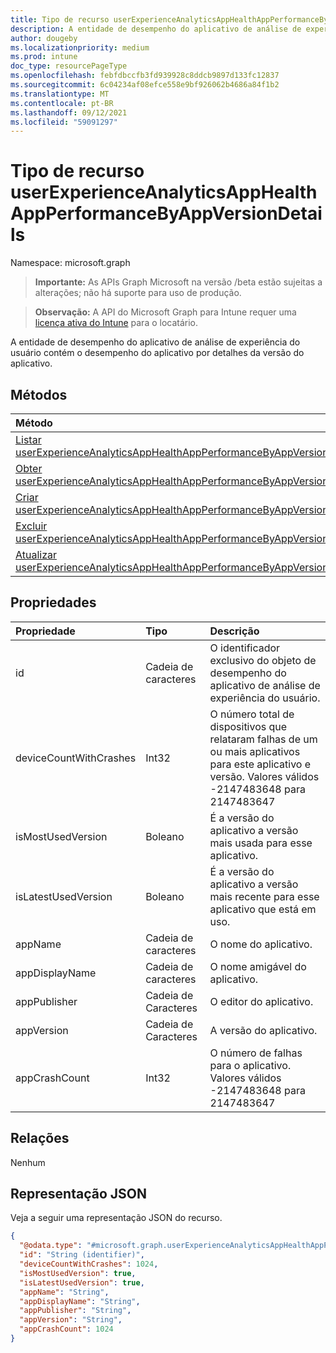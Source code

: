 ```yaml
---
title: Tipo de recurso userExperienceAnalyticsAppHealthAppPerformanceByAppVersionDetails
description: A entidade de desempenho do aplicativo de análise de experiência do usuário contém o desempenho do aplicativo por detalhes da versão do aplicativo.
author: dougeby
ms.localizationpriority: medium
ms.prod: intune
doc_type: resourcePageType
ms.openlocfilehash: febfdbccfb3fd939928c8ddcb9897d133fc12837
ms.sourcegitcommit: 6c04234af08efce558e9bf926062b4686a84f1b2
ms.translationtype: MT
ms.contentlocale: pt-BR
ms.lasthandoff: 09/12/2021
ms.locfileid: "59091297"
---
```

# <a name="userexperienceanalyticsapphealthappperformancebyappversiondetails-resource-type"></a>Tipo de recurso userExperienceAnalyticsAppHealthAppPerformanceByAppVersionDetails

Namespace: microsoft.graph

> **Importante:** As APIs Graph Microsoft na versão /beta estão sujeitas a alterações; não há suporte para uso de produção.

> **Observação:** A API do Microsoft Graph para Intune requer uma [licença ativa do Intune](https://go.microsoft.com/fwlink/?linkid=839381) para o locatário.

A entidade de desempenho do aplicativo de análise de experiência do usuário contém o desempenho do aplicativo por detalhes da versão do aplicativo.

## <a name="methods"></a>Métodos
|Método|Tipo de retorno|Descrição|
|:---|:---|:---|
|[Listar userExperienceAnalyticsAppHealthAppPerformanceByAppVersionDetailses](../api/intune-devices-userexperienceanalyticsapphealthappperformancebyappversiondetails-list.md)|[coleção userExperienceAnalyticsAppHealthAppPerformanceByAppVersionDetails](../resources/intune-devices-userexperienceanalyticsapphealthappperformancebyappversiondetails.md)|Listar propriedades e relações dos [objetos userExperienceAnalyticsAppHealthAppPerformanceByAppVersionDetails.](../resources/intune-devices-userexperienceanalyticsapphealthappperformancebyappversiondetails.md)|
|[Obter userExperienceAnalyticsAppHealthAppPerformanceByAppVersionDetails](../api/intune-devices-userexperienceanalyticsapphealthappperformancebyappversiondetails-get.md)|[userExperienceAnalyticsAppHealthAppPerformanceByAppVersionDetails](../resources/intune-devices-userexperienceanalyticsapphealthappperformancebyappversiondetails.md)|Leia propriedades e relações do [objeto userExperienceAnalyticsAppHealthAppPerformanceByAppVersionDetails.](../resources/intune-devices-userexperienceanalyticsapphealthappperformancebyappversiondetails.md)|
|[Criar userExperienceAnalyticsAppHealthAppPerformanceByAppVersionDetails](../api/intune-devices-userexperienceanalyticsapphealthappperformancebyappversiondetails-create.md)|[userExperienceAnalyticsAppHealthAppPerformanceByAppVersionDetails](../resources/intune-devices-userexperienceanalyticsapphealthappperformancebyappversiondetails.md)|Crie um novo [objeto userExperienceAnalyticsAppHealthAppPerformanceByAppVersionDetails.](../resources/intune-devices-userexperienceanalyticsapphealthappperformancebyappversiondetails.md)|
|[Excluir userExperienceAnalyticsAppHealthAppPerformanceByAppVersionDetails](../api/intune-devices-userexperienceanalyticsapphealthappperformancebyappversiondetails-delete.md)|Nenhum|Exclui um [userExperienceAnalyticsAppHealthAppPerformanceByAppVersionDetails](../resources/intune-devices-userexperienceanalyticsapphealthappperformancebyappversiondetails.md).|
|[Atualizar userExperienceAnalyticsAppHealthAppPerformanceByAppVersionDetails](../api/intune-devices-userexperienceanalyticsapphealthappperformancebyappversiondetails-update.md)|[userExperienceAnalyticsAppHealthAppPerformanceByAppVersionDetails](../resources/intune-devices-userexperienceanalyticsapphealthappperformancebyappversiondetails.md)|Atualize as propriedades de [um objeto userExperienceAnalyticsAppHealthAppPerformanceByAppVersionDetails.](../resources/intune-devices-userexperienceanalyticsapphealthappperformancebyappversiondetails.md)|

## <a name="properties"></a>Propriedades
|Propriedade|Tipo|Descrição|
|:---|:---|:---|
|id|Cadeia de caracteres|O identificador exclusivo do objeto de desempenho do aplicativo de análise de experiência do usuário.|
|deviceCountWithCrashes|Int32|O número total de dispositivos que relataram falhas de um ou mais aplicativos para este aplicativo e versão. Valores válidos -2147483648 para 2147483647|
|isMostUsedVersion|Boleano|É a versão do aplicativo a versão mais usada para esse aplicativo.|
|isLatestUsedVersion|Boleano|É a versão do aplicativo a versão mais recente para esse aplicativo que está em uso.|
|appName|Cadeia de caracteres|O nome do aplicativo.|
|appDisplayName|Cadeia de caracteres|O nome amigável do aplicativo.|
|appPublisher|Cadeia de Caracteres|O editor do aplicativo.|
|appVersion|Cadeia de Caracteres|A versão do aplicativo.|
|appCrashCount|Int32|O número de falhas para o aplicativo. Valores válidos -2147483648 para 2147483647|

## <a name="relationships"></a>Relações
Nenhum

## <a name="json-representation"></a>Representação JSON
Veja a seguir uma representação JSON do recurso.
<!-- {
  "blockType": "resource",
  "keyProperty": "id",
  "@odata.type": "microsoft.graph.userExperienceAnalyticsAppHealthAppPerformanceByAppVersionDetails"
}
-->
``` json
{
  "@odata.type": "#microsoft.graph.userExperienceAnalyticsAppHealthAppPerformanceByAppVersionDetails",
  "id": "String (identifier)",
  "deviceCountWithCrashes": 1024,
  "isMostUsedVersion": true,
  "isLatestUsedVersion": true,
  "appName": "String",
  "appDisplayName": "String",
  "appPublisher": "String",
  "appVersion": "String",
  "appCrashCount": 1024
}
```



